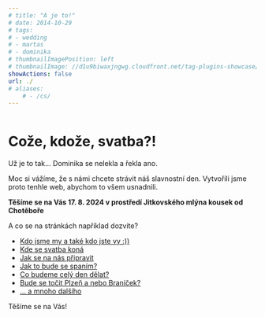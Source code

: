 ```yaml
---
# title: "A je to!"
# date: 2014-10-29
# tags:
# - wedding
# - martas
# - dominika
# thumbnailImagePosition: left
# thumbnailImage: //d1u9biwaxjngwg.cloudfront.net/tag-plugins-showcase/car-6-140.jpg
showActions: false
url: ./
# aliases:
    # - /cs/
---
```


<!-- {{< toc >}} -->

<!-- <br/> -->
<p style="margin: 0px; line-height: 0px"> &nbsp; </p>

# Cože, kdože, svatba?!

Už je to tak... Dominika se nelekla a řekla ano.

Moc si vážíme, že s námi chcete strávit náš slavnostní den. Vytvořili jsme proto tenhle web, abychom to všem usnadnili.

**Těšíme se na Vás 17. 8. 2024 v prostředí Jitkovského mlýna kousek od Chotěboře**

A co se na stránkách například dozvíte? 
* [Kdo jsme my a také kdo jste vy :))](about-us/#who-are-you)
* [Kde se svatba koná](info/#location)
* [Jak se na nás připravit](info/#how-to-get-ready)
* [Jak to bude se spaním?](info/#accomodation)
* [Co budeme celý den dělat?](info/#the-day)
* [Bude se točit Plzeň a nebo Braníček?](info/#menu-and-beverages)
* [... a mnoho dalšího](info/#organisation)

Těšíme se na Vás!

<p style="margin: 0px; "> &nbsp; </p>
